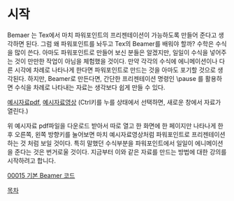 # 시작

Bemaer 는 Tex에서 마치 파워포인트의 프리젠테이션이 가능하도록 만들어 준다고 생각하면 된다. 그럼 왜 파워포인트를 놔두고 Tex의 Beamer를 배워야 할까? 수학은 수식을 많이 쓴다. 아마도 파워포인트로 만들어 보신 분들은 알겠지만, 일일이 수식을 넣어주는 것이 만만한 작업이 아님을 체험했을 것이다. 만약 각각의 수식에 에니메이션이나 다른 시각에 차례로 나타나게 한다면 파워포인트로 만드는 것을 아마도 포기할 것으로 생각된다. 하지만, Beamer로 만든다면, 간단한 프리젠테이션 명령인 \pause 를 활용하면 수식을 차례로 나타내는 자료는 생각보다 쉽게 만들 수 있다.

[예시자료pdf](./2018122901.pdf), [예시자료영상](https://youtu.be/RSxLUSVZPvY) 
(Ctrl키를 누를 상태에서 선택하면, 새로운 창에서 자료가 열린다.)

위 예시자료 pdf파일을 다운로드 받아서 따로 열고 한 화면에 한 페이지만 나타나게 한 후 오른쪽, 왼쪽 방향키를 눌어보면 마치 예시자료영상처럼 파워포인트로 프리젠테이션 하는 것 처럼 보일 것이다. 특히 말했던 수식부분을 파워포인트에서 일일이 에니메이션을 준다는 것은 번거로울 것이다.
지금부터 이와 같은 자료를 만드는 방법에 대한 강의를 시작하려고 합니다.

[00015 기본 Beamer 코드](./00015_기본_Beamer_코드.md)

[목차](./README.md)
